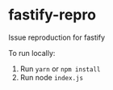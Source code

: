 # fastify-repro
Issue reproduction for fastify

To run locally:
1. Run `yarn` or `npm install`
2. Run node `index.js`
